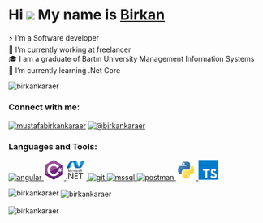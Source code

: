 Hi <a href="https://www.linkedin.com/in/mustafabirkankaraer/"><img src="https://media.giphy.com/media/hvRJCLFzcasrR4ia7z/giphy.gif" width="30"></a> My name is [Birkan](https://www.linkedin.com/in/mustafabirkankaraer/)
=======================

⚡ I'm a Software developer<br>🔭 I'm currently working at freelancer<br>🎓 I am a graduate of Bartın University Management Information Systems<br>🌱 I’m currently learning .Net Core

<p align="left"> <img src="https://komarev.com/ghpvc/?username=birkankaraer&label=Profile%20views&color=0e75b6&style=flat" alt="birkankaraer" /> </p>

<h3 align="left">Connect with me:</h3>
<p align="left">
<a href="https://linkedin.com/in/mustafabirkankaraer" target="blank"><img align="center" src="https://raw.githubusercontent.com/rahuldkjain/github-profile-readme-generator/master/src/images/icons/Social/linked-in-alt.svg" alt="mustafabirkankaraer" height="30" width="40" /></a>
<a href="https://medium.com/@birkankaraer" target="blank"><img align="center" src="https://raw.githubusercontent.com/rahuldkjain/github-profile-readme-generator/master/src/images/icons/Social/medium.svg" alt="@birkankaraer" height="30" width="40" /></a>
</p>

<h3 align="left">Languages and Tools:</h3>
<p align="left"> <a href="https://angular.io" target="_blank" rel="noreferrer"> <img src="https://angular.io/assets/images/logos/angular/angular.svg" alt="angular" width="40" height="40"/> </a> <a href="https://www.w3schools.com/cs/" target="_blank" rel="noreferrer"> <img src="https://raw.githubusercontent.com/devicons/devicon/master/icons/csharp/csharp-original.svg" alt="csharp" width="40" height="40"/> </a> <a href="https://dotnet.microsoft.com/" target="_blank" rel="noreferrer"> <img src="https://raw.githubusercontent.com/devicons/devicon/master/icons/dot-net/dot-net-original-wordmark.svg" alt="dotnet" width="40" height="40"/> </a> <a href="https://git-scm.com/" target="_blank" rel="noreferrer"> <img src="https://www.vectorlogo.zone/logos/git-scm/git-scm-icon.svg" alt="git" width="40" height="40"/> </a> <a href="https://www.microsoft.com/en-us/sql-server" target="_blank" rel="noreferrer"> <img src="https://www.svgrepo.com/show/303229/microsoft-sql-server-logo.svg" alt="mssql" width="40" height="40"/> </a> <a href="https://postman.com" target="_blank" rel="noreferrer"> <img src="https://www.vectorlogo.zone/logos/getpostman/getpostman-icon.svg" alt="postman" width="40" height="40"/> </a> <a href="https://www.python.org" target="_blank" rel="noreferrer"> <img src="https://raw.githubusercontent.com/devicons/devicon/master/icons/python/python-original.svg" alt="python" width="40" height="40"/> </a> <a href="https://www.typescriptlang.org/" target="_blank" rel="noreferrer"> <img src="https://raw.githubusercontent.com/devicons/devicon/master/icons/typescript/typescript-original.svg" alt="typescript" width="40" height="40"/> </a> </p>

<p><img align="left" src="https://github-readme-stats.vercel.app/api/top-langs?username=birkankaraer&show_icons=true&locale=en&layout=compact" alt="birkankaraer" /></p>

<p>&nbsp;<img align="center" src="https://github-readme-stats.vercel.app/api?username=birkankaraer&show_icons=true&locale=en" alt="birkankaraer" /></p>

<p><img align="center" src="https://github-readme-streak-stats.herokuapp.com/?user=birkankaraer&" alt="birkankaraer" /></p>
